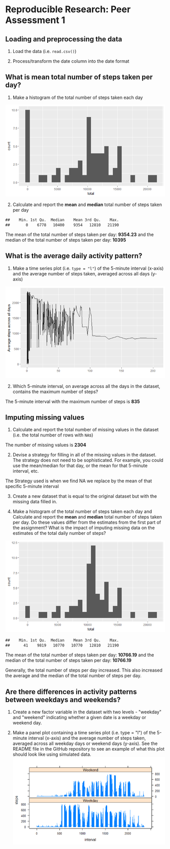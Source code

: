 # Reproducible Research: Peer Assessment 1


## Loading and preprocessing the data

1. Load the data (i.e. `read.csv()`)



2. Process/transform the date column into the date format




## What is mean total number of steps taken per day?
1. Make a histogram of the total number of steps taken each day


![](PA1_template_files/figure-html/step_plot-1.png)<!-- -->

2. Calculate and report the **mean** and **median** total number of steps taken per day

```
##    Min. 1st Qu.  Median    Mean 3rd Qu.    Max. 
##       0    6778   10400    9354   12810   21190
```

The mean of the total number of steps taken per day: **9354.23**
and the median of the total number of steps taken per day: **10395**

## What is the average daily activity pattern?
1. Make a time series plot (i.e. `type = "l"`) of the 5-minute interval (x-axis) and the average number of steps taken, averaged across all days (y-axis)


![](PA1_template_files/figure-html/avg_int_plot-1.png)<!-- -->

2. Which 5-minute interval, on average across all the days in the dataset, contains the maximum number of steps?

The 5-minute interval with the maximum number of steps is **835**

## Imputing missing values

1. Calculate and report the total number of missing values in the dataset (i.e. the total number of rows with `NA`s)

The number of missing values is **2304**

2. Devise a strategy for filling in all of the missing values in the dataset. The strategy does not need to be sophisticated. For example, you could use the mean/median for that day, or the mean for that 5-minute interval, etc.

The Strategy used is when we find NA we replace by the mean of that specific 5-minute interval


3. Create a new dataset that is equal to the original dataset but with the missing data filled in.


4. Make a histogram of the total number of steps taken each day and Calculate and report the **mean** and **median** total number of steps taken per day. Do these values differ from the estimates from the first part of the assignment? What is the impact of imputing missing data on the estimates of the total daily number of steps?

![](PA1_template_files/figure-html/total_steps-1.png)<!-- -->


```
##    Min. 1st Qu.  Median    Mean 3rd Qu.    Max. 
##      41    9819   10770   10770   12810   21190
```

The mean of the total number of steps taken per day: **10766.19**
and the median of the total number of steps taken per day: **10766.19**

Generally, the total number of steps per day increased.
This also increased the average and the median of the total number of steps per day. 


## Are there differences in activity patterns between weekdays and weekends?

1. Create a new factor variable in the dataset with two levels - "weekday" and "weekend" indicating whether a given date is a weekday or weekend day.




2. Make a panel plot containing a time series plot (i.e. type = "l") of the 5-minute interval (x-axis) and the average number of steps taken, averaged across all weekday days or weekend days (y-axis). See the README file in the GitHub repository to see an example of what this plot should look like using simulated data.
![](PA1_template_files/figure-html/unnamed-chunk-1-1.png)<!-- -->

